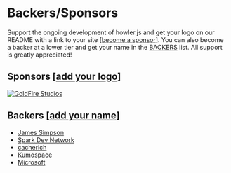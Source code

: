 # Backers/Sponsors
Support the ongoing development of howler.js and get your logo on our README with a link to your site [[become a sponsor](https://github.com/sponsors/goldfire)]. You can also become a backer at a lower tier and get your name in the [BACKERS](https://github.com/goldfire/howler.js/blob/master/BACKERS.md) list. All support is greatly appreciated!

## Sponsors [[add your logo](https://github.com/sponsors/goldfire)]
[![GoldFire Studios](https://s3.amazonaws.com/howler.js/sponsors/goldfire_studios.png "GoldFire Studios")](https://goldfirestudios.com)

## Backers [[add your name](https://github.com/sponsors/goldfire)]
* [James Simpson](https://github.com/goldfire)
* [Spark Dev Network](https://github.com/SparkDevNetwork)
* [cacherich](https://github.com/cacherich)
* [Kumospace](https://github.com/kumospace)
* [Microsoft](https://github.com/microsoft)
